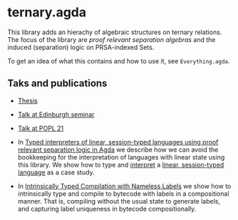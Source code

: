 # ternary.agda

This library adds an hierachy of algebraic structures on ternary relations.
The focus of the library are *proof relevant separation algebras* and the induced
(separation) logic on PRSA-indexed Sets.

To get an idea of what this contains and how to use it, see `Everything.agda`.

## Taks and publications

- [Thesis](https://ajrouvoet.github.io/files/thesis.pdf)
- [Talk at Edinburgh seminar](https://www.youtube.com/watch?v=9WmOmpyz_qo)
- [Talk at POPL 21](https://www.youtube.com/watch?v=LqudAqCmecQ&list=PLNQG1JKYIPeQFNlJNKT9EmbzCdbdK-br_&index=2)

- In [Typed interpreters of linear, session-typed languages using proof relevant separation logic in Agda](https://dl.acm.org/doi/pdf/10.1145/3372885.3373818)
we describe how we can avoid the bookkeeping for the interpretation of languages with linear state using this library. 
We show how to type and [interpret](https://github.com/ajrouvoet/sessions.agda/blob/master/src/Sessions/Semantics/Expr.agda) a [linear, session-typed language](https://github.com/ajrouvoet/sessions.agda/blob/master/src/Sessions/Syntax/Expr.agda) as a case study.

- In [Intrinsically Typed Compilation with Nameless Labels](https://ajrouvoet.github.io/files/popl-21-preprint.pdf) we show how to intrinsically type and compile to bytecode with labels in a compositional manner. That is, compiling without the usual state to generate labels, and capturing label uniqueness in bytecode compositionally.
